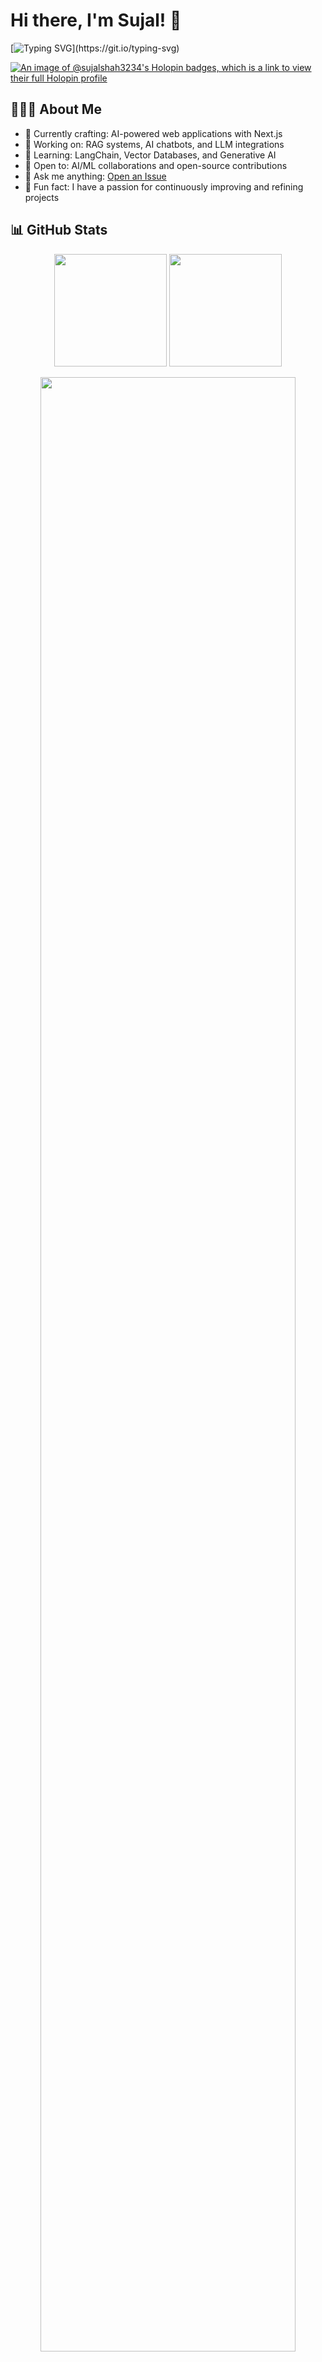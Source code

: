 # Hi there, I'm Sujal! 👋

[![Typing SVG](https://readme-typing-svg.herokuapp.com?font=Fira+Code&weight=500&size=24&duration=3000&pause=1000&color=3B88C3&random=false&width=600&lines=Software+Engineer+%2B+AI+Enthusiast;Building+AI-Powered+Applications;Technopreneur!;Nice+to+meet+you...)](https://git.io/typing-svg)

[![An image of @sujalshah3234's Holopin badges, which is a link to view their full Holopin profile](https://holopin.me/sujalshah3234)](https://holopin.io/@sujalshah3234)

## 🧑🏻‍💻 About Me

- 🔭 Currently crafting: AI-powered web applications with Next.js
- 🤖 Working on: RAG systems, AI chatbots, and LLM integrations
- 🌱 Learning: LangChain, Vector Databases, and Generative AI
- 👯 Open to: AI/ML collaborations and open-source contributions
- 💬 Ask me anything: [Open an Issue](https://github.com/SujalXplores/SujalXplores/issues)
- 💎 Fun fact: I have a passion for continuously improving and refining projects

## 📊 GitHub Stats

<p align="center">
  <img height="180em" src="https://github-readme-stats.vercel.app/api?username=sujalxplores&show_icons=true&theme=tokyonight&hide_border=true"/>
  <img height="180em" src="https://github-readme-stats.vercel.app/api/top-langs/?username=sujalxplores&layout=compact&theme=tokyonight&hide_border=true"/>
</p>

<p align="center">
  <img width="90%" src="https://github-readme-streak-stats.herokuapp.com/?user=sujalxplores&theme=tokyonight&hide_border=true" />
</p>

<details>
  <summary>🏆 GitHub Awards</summary>
  <br>
  <p align="center">
    <img width="90%" src="https://github-profile-trophy.vercel.app/?username=sujalxplores&theme=tokyonight&no-frame=true&row=1&column=7" />
  </p>
</details>

<details>
  <summary>🔍 Profile Insights</summary>
  <br>
  <p align="center">
    <img alt="Profile Views" src="https://enw4zvq5ga1ahs6.m.pipedream.net" />
    <img width="90%" src="https://github-readme-activity-graph.vercel.app/graph?username=sujalxplores&theme=tokyo-night&hide_border=true" />
  </p>
</details>

## 🤝 Connect With Me

[![LinkedIn](https://img.shields.io/badge/LinkedIn-0077B5?style=for-the-badge&logo=linkedin&logoColor=white)](https://linkedin.com/in/sujal-shah-26127620b)
[![Twitter](https://img.shields.io/badge/Twitter-1DA1F2?style=for-the-badge&logo=twitter&logoColor=white)](https://twitter.com/sujal_shah10)
[![Portfolio](https://img.shields.io/badge/Portfolio-000000?style=for-the-badge&logo=About.me&logoColor=white)](https://sujal.vercel.app)

## ☕ Support Me

<a href="https://www.buymeacoffee.com/sujal" target="_blank">
  <img src="https://cdn.buymeacoffee.com/buttons/v2/default-yellow.png" alt="Buy Me A Coffee" width="160">
</a>

## 🌐 Translations

<kbd>[<img title="English" alt="English" src="https://flagicons.lipis.dev/flags/4x3/us.svg" width="22">](./README.md)</kbd>
<kbd>[<img title="Italiano" alt="Italiano" src="https://flagicons.lipis.dev/flags/4x3/it.svg" width="22">](./translations/README.it.md)</kbd>
